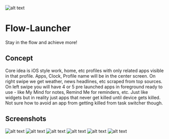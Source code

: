 ![alt text](https://github.com/Singularity-Coder/Flow-Launcher/blob/main/assets/logo192.png)
# Flow-Launcher
Stay in the flow and achieve more!

## Concept
Core idea is iOS style work, home, etc profiles with only related apps visible in that profile. Apps, Clock, Profile name will be in the center screen. On right swipe we get weather, news headlines, etc scraped from top sources. On left swipe you will have 4 or 5 pre launched apps in foreground ready to use - like My Mind for notes, Remind Me for reminders, etc. Just like widgets but in reality just apps that never get killed until device gets killed. Not sure how to avoid an app from getting killed from task switcher though.

## Screenshots
![alt text](https://github.com/Singularity-Coder/Flow-Launcher/blob/main/assets/ss1.png)
![alt text](https://github.com/Singularity-Coder/Flow-Launcher/blob/main/assets/ss2.png)
![alt text](https://github.com/Singularity-Coder/Flow-Launcher/blob/main/assets/ss3.png)
![alt text](https://github.com/Singularity-Coder/Flow-Launcher/blob/main/assets/ss4.png)
![alt text](https://github.com/Singularity-Coder/Flow-Launcher/blob/main/assets/ss5.6.png)
![alt text](https://github.com/Singularity-Coder/Flow-Launcher/blob/main/assets/ss6.png)
